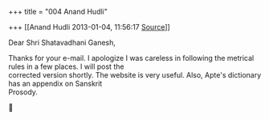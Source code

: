 +++
title = "004 Anand Hudli"

+++
[[Anand Hudli	2013-01-04, 11:56:17 [Source](https://groups.google.com/g/bvparishat/c/69BiEfLMbSI)]]



Dear Shri Shatavadhani Ganesh,  
  
Thanks for your e-mail. I apologize I was careless in following the metrical rules in a few places. I will post the  
corrected version shortly. The website is very useful. Also, Apte's dictionary has an appendix on Sanskrit  
Prosody.



